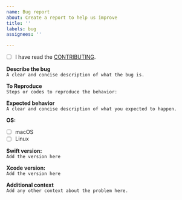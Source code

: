 ```yaml
---
name: Bug report
about: Create a report to help us improve
title: ''
labels: bug
assignees: ''

---
```


- [ ] I have read the [CONTRIBUTING](https://github.com/leoture/MockSwift/blob/master/CONTRIBUTING.md).  

**Describe the bug**  
`A clear and concise description of what the bug is.`

**To Reproduce**  
`Steps or codes to reproduce the behavior:`

**Expected behavior**  
`A clear and concise description of what you expected to happen.`

**OS:**
- [ ] macOS
- [ ] Linux

**Swift version:**  
`Add the version here`

**Xcode version:**  
`Add the version here`

**Additional context**  
`Add any other context about the problem here.`
